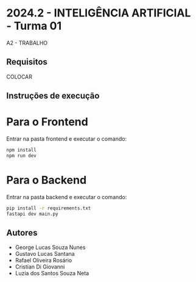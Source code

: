 # 2024.2 - INTELIGÊNCIA ARTIFICIAL - Turma 01
A2 - TRABALHO

## Requisitos

COLOCAR

## Instruções de execução
# Para o Frontend
Entrar na pasta frontend e executar o comando:
```bash
npm install
npm run dev
```
# Para o Backend
Entrar na pasta backend e executar o comando:
```bash
pip install -r requirements.txt
fastapi dev main.py
```

## Autores

- George Lucas Souza Nunes
- Gustavo Lucas Santana
- Rafael Oliveira Rosário
- Cristian Di Giovanni
- Luzia dos Santos Souza Neta
